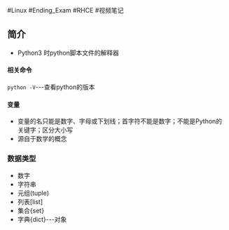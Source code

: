 #Linux #Ending_Exam #RHCE #视频笔记
## 简介
- Python3 时python脚本文件的解释器
#### 相关命令
`python -V`---查看python的版本
#### 变量
- 变量的名只能是数字、字母或下划线；首字符不能是数字；不能是Python的关键字；区分大小写
- 源自于数学的概念
### 数据类型
- 数字
- 字符串
- 元组(tuple)
- 列表[list]
- 集合{set}
- 字典{dict}---对象
